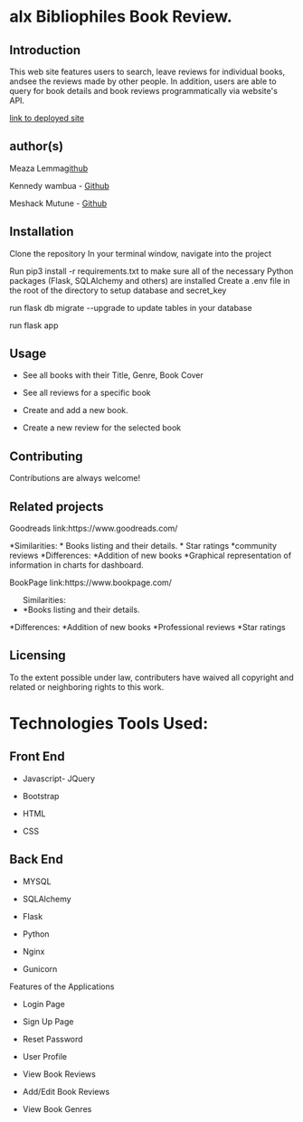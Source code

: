 alx
Bibliophiles Book Review.
 =
<h2>Introduction</h2>
This web site features users to search, leave reviews for individual books, andsee the reviews made by other people. In addition, users are able to query for book details and book reviews programmatically via website's API.

<a href="https://homemix.github.io/bibliophiles/ "> link to deployed site </a>

<h2>author(s)</h2>

Meaza Lemma[github](https://github.com/MahiET)

Kennedy wambua - [Github](https://github.com/homemix) 

Meshack Mutune - [Github](https://github.com/mesh-254)


<h2>Installation</h2>

Clone the repository
In your terminal window, navigate into the project

Run pip3 install -r requirements.txt to make sure all of the necessary Python packages (Flask, SQLAlchemy and others) are installed
Create a .env file in the root of the directory to setup database and secret_key

run flask db migrate --upgrade to update tables in your database

run flask app


<h2>Usage</h2>

* See all books with their Title, Genre, Book Cover

* See all reviews for a specific book

* Create and add a new book.

* Create a new review for the selected book

<h2>Contributing</h2>
Contributions are always welcome!

<h2>Related projects</h2>
<p>Goodreads link:https://www.goodreads.com/</p>
*Similarities:
    * Books listing and their details.
    * Star ratings
    *community reviews
*Differences:
    *Addition of new books
    *Graphical representation of information in charts for dashboard.

<p>BookPage link:https://www.bookpage.com/</p>
<ul>Similarities:
    <li>*Books listing and their details.
</ul>
*Differences:
    *Addition of new books
    *Professional reviews
    *Star ratings



<h2>Licensing</h2>

To the extent possible under law,  contributers have waived all copyright and related or neighboring rights to this work.


Technologies Tools Used:
=
<h2>Front End</h2>

* Javascript- JQuery 

* Bootstrap

* HTML

* CSS

<h2>Back End</h2>

* MYSQL 

* SQLAlchemy

* Flask

* Python

* Nginx

* Gunicorn

Features of the Applications

* Login Page

* Sign Up Page

* Reset Password

* User Profile

* View Book Reviews

* Add/Edit Book Reviews

* View Book Genres



